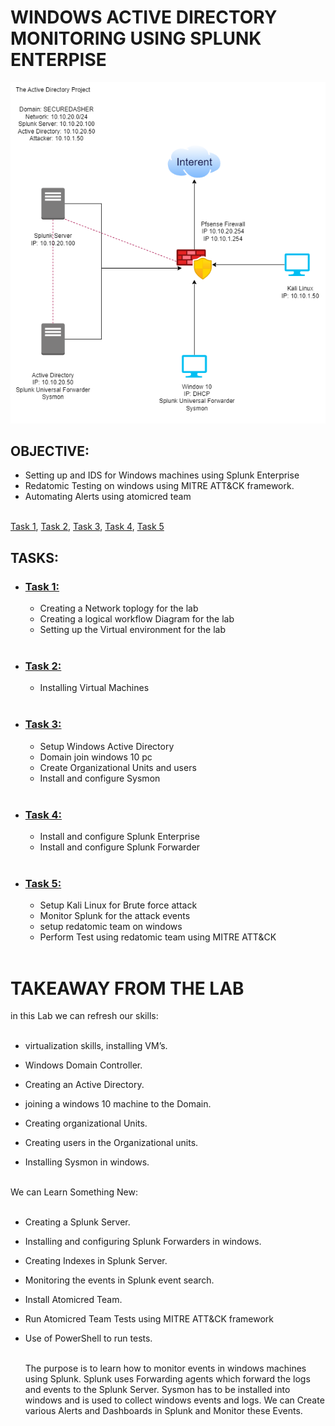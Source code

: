 # WINDOWS ACTIVE DIRECTORY MONITORING USING SPLUNK ENTERPISE


![image](/assets/images/image1.png)

## OBJECTIVE:<br>

- Setting up and IDS for Windows machines using Splunk Enterprise
- Redatomic Testing on windows using MITRE ATT&CK framework.
- Automating Alerts using atomicred team<br><br>

[Task 1](https://github.com/rajeevlraman/SIEM/edit/main/assets/AD_Project_task1.md), [Task 2](https://github.com/rajeevlraman/SIEM/blob/main/assets/AD_project_task2.md), [Task 3](https://github.com/rajeevlraman/SIEM/blob/main/assets/AD_Project_task3.md), [Task 4](https://github.com/rajeevlraman/SIEM/blob/main/assets/AD_Project_task4.md), [Task 5](https://github.com/rajeevlraman/SIEM/blob/main/assets/AD_Project_task5.md)

## TASKS:<br>

- ### [Task 1:](https://github.com/rajeevlraman/SIEM/blob/main/assets/AD_Project_task1.md)
     - Creating a Network toplogy for the lab
     - Creating a logical workflow Diagram for the lab
     - Setting up the Virtual environment for the lab<br><br>
- ### [Task 2:](https://github.com/rajeevlraman/SIEM/blob/main/assets/AD_project_task2.md)
     - Installing Virtual Machines<br><br>
- ### [Task 3:](https://github.com/rajeevlraman/SIEM/blob/main/assets/AD_Project_task3.md)
     - Setup Windows Active Directory
     - Domain join windows 10 pc
     - Create Organizational Units and users
     - Install and configure Sysmon <br><br>
- ### [Task 4:](https://github.com/rajeevlraman/SIEM/blob/main/assets/AD_Project_task4.md)
     - Install and configure Splunk Enterprise
     - Install and configure Splunk Forwarder<br><br> 
- ### [Task 5:](https://github.com/rajeevlraman/SIEM/blob/main/assets/AD_Project_task5.md)
     - Setup Kali Linux for Brute force attack
     - Monitor Splunk for the attack events
     - setup redatomic team on windows
     - Perform Test using redatomic team using MITRE ATT&CK <br><br>

# TAKEAWAY FROM THE LAB

in this Lab we can refresh our skills:<br><br>

- virtualization skills, installing VM’s.
 
- Windows Domain Controller.
- Creating an Active Directory.
- joining a windows 10 machine to the Domain.
- Creating organizational Units.
- Creating users in the Organizational units.
- Installing Sysmon in windows.<br><br>

We can Learn Something New:<br><br>

- Creating a Splunk Server.
- Installing and configuring Splunk Forwarders in windows.
- Creating Indexes in Splunk Server.
- Monitoring the events in Splunk event search.
- Install Atomicred Team.
- Run Atomicred Team Tests using MITRE ATT&CK framework
- Use of PowerShell to run tests.<br><br>

     The purpose is to learn how to monitor events in windows machines using Splunk.
Splunk uses Forwarding agents which forward the logs and events to the Splunk Server.
Sysmon has to be installed into windows and is used to collect windows events and logs.
We can Create various Alerts and Dashboards in Splunk and Monitor these Events.

<!--
![image](https://github.com/rajeevlraman/SIEM/assets/85452477/bcb3bf3a-7658-4b88-a852-a4266d28eb1a)

-->

